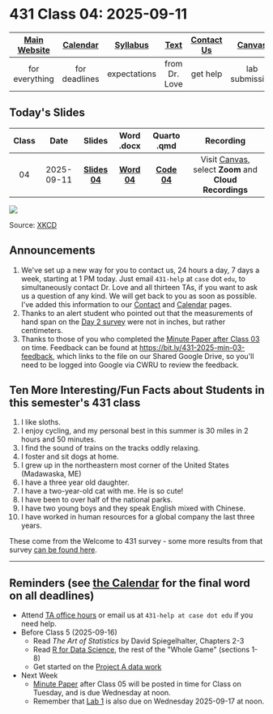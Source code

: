 # 431 Class 04: 2025-09-11

[Main Website](https://thomaselove.github.io/431-2025/) | [Calendar](https://thomaselove.github.io/431-2025/calendar.html) | [Syllabus](https://thomaselove.github.io/431-syllabus-2025/) | [Text](https://thomaselove.github.io/431-book/) | [Contact Us](https://thomaselove.github.io/431-2025/contact.html) | [Canvas](https://canvas.case.edu) | [Data and Code](https://github.com/THOMASELOVE/431-data)
:-----------: | :--------------: | :----------: | :---------: | :-------------: | :-----------: | :------------:
for everything | for deadlines | expectations | from Dr. Love | get help | lab submission | for downloads

## Today's Slides

Class | Date | Slides | Word .docx | Quarto .qmd | Recording
:---: | :--------: | :------: | :------: | :------: | :-------------:
04 | 2025-09-11 | **[Slides 04](https://thomaselove.github.io/431-slides-2025/class04.html)** | **[Word 04](https://thomaselove.github.io/431-slides-2025/class04w.docx)** | **[Code 04](https://github.com/THOMASELOVE/431-slides-2025/blob/main/class04.qmd)** | Visit [Canvas](https://canvas.case.edu/), select **Zoom** and **Cloud Recordings**

![](https://imgs.xkcd.com/comics/iso_8601.png)

Source: [XKCD](https://xkcd.com/1179/)

## Announcements

1. We've set up a new way for you to contact us, 24 hours a day, 7 days a week, starting at 1 PM today. Just email `431-help` at `case` dot `edu`, to simultaneously contact Dr. Love and all thirteen TAs, if you want to ask us a question of any kind. We will get back to you as soon as possible. I've added this information to our [Contact](https://thomaselove.github.io/431-2025/contact.html#once-the-class-begins) and [Calendar](http://thomaselove.github.io/431-2025/calendar.html#getting-help) pages.
2. Thanks to an alert student who pointed out that the measurements of hand span on the [Day 2 survey](https://github.com/THOMASELOVE/431-classes-2025/blob/main/class02/431_surveyhandout_1perstudent_2025-09-04.pdf) were not in inches, but rather centimeters.
3. Thanks to those of you who completed the [Minute Paper after Class 03](https://github.com/THOMASELOVE/431-minute-2025) on time. Feedback can be found at <https://bit.ly/431-2025-min-03-feedback>, which links to the file on our Shared Google Drive, so you'll need to be logged into Google via CWRU to review the feedback.

## Ten More Interesting/Fun Facts about Students in this semester's 431 class

1. I like sloths.
2. I enjoy cycling, and my personal best in this summer is 30 miles in 2 hours and 50 minutes.
3. I find the sound of trains on the tracks oddly relaxing.
4. I foster and sit dogs at home.
5. I grew up in the northeastern most corner of the United States (Madawaska, ME)
6. I have a three year old daughter.
7. I have a two-year-old cat with me. He is so cute!
8. I have been to over half of the national parks.
9. I have two young boys and they speak English mixed with Chinese.
10. I have worked in human resources for a global company the last three years.

These come from the Welcome to 431 survey - some more results from that survey [can be found here](https://github.com/THOMASELOVE/431-classes-2025/blob/main/class02/welcome_report.md).

----------

## Reminders (see [the Calendar](https://thomaselove.github.io/431-2025/calendar.html) for the final word on all deadlines)

- Attend [TA office hours](https://thomaselove.github.io/431-2025/contact.html#ta-office-hours) or email us at `431-help at case dot edu` if you need help.     
- Before Class 5 (2025-09-16)
    - Read *The Art of Statistics* by David Spiegelhalter, Chapters 2-3
    - Read [R for Data Science](https://r4ds.hadley.nz/), the rest of the "Whole Game" (sections 1-8)
    - Get started on the [Project A data work](https://thomaselove.github.io/431-projectA-2025/)
- Next Week
    - [Minute Paper](https://github.com/THOMASELOVE/431-minute-2025/tree/main) after Class 05 will be posted in time for Class on Tuesday, and is due Wednesday at noon.
    - Remember that [Lab 1](https://github.com/THOMASELOVE/431-labs-2025) is also due on Wednesday 2025-09-17 at noon.
